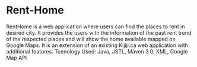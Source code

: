 # Rent-Home
RentHome is a web application where users can find the places to rent in desired city. It provides the users with the information 
of the past rent trend of the respected places and will show the home available mapped on Google Maps. It is an extension of 
an existing Kijiji.ca web application with additional features.
Tcenology Used: Java, JSTL, Maven 3.0, XML, Google Map API

